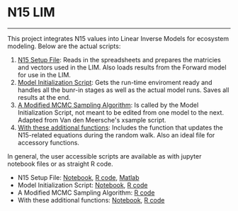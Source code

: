 # N15 LIM
---

This project integrates N15 values into Linear Inverse Models for ecosystem modeling. Below are the actual scripts:

1. [N15 Setup File](https://github.com/tbrycekelly/N15-LIM/blob/master/SetMatricesN15RW.ipynb): Reads in the spreadsheets and prepares the matricies and vectors used in the LIM. Also loads results from the Forward model for use in the LIM.
2. [Model Initialization Script](https://github.com/tbrycekelly/N15-LIM/blob/master/RunN15InverseRW.ipynb): Gets the run-time enviroment ready and handles all the bunr-in stages as well as the actual model runs. Saves all results at the end.
3. [A Modified MCMC Sampling Algorithm](https://github.com/tbrycekelly/N15-LIM/blob/master/xsampleN15.r): Is called by the Model Initialization Script, not meant to be edited from one model to the next. Adapted from Van den Meersche's xsample script.
4. [With these additional functions](https://github.com/tbrycekelly/N15-LIM/blob/master/ExternalFunctions.ipynb): Includes the function that updates the N15-related equations during the random walk. Also an ideal file for accessory functions.



In general, the user accessible scripts are available as with jupyter notebook files or as straight R code.

* N15 Setup File: [Notebook](https://github.com/tbrycekelly/N15-LIM/blob/master/SetMatricesN15RW.ipynb), [R code](https://github.com/tbrycekelly/N15-LIM/blob/master/SetMatricesN15RW.R), [Matlab](https://github.com/tbrycekelly/N15-LIM/blob/master/SetMatricesN15RW.m)
* Model Initialization Script: [Notebook](https://github.com/tbrycekelly/N15-LIM/blob/master/RunN15InverseRW.ipynb), [R code](https://github.com/tbrycekelly/N15-LIM/blob/master/RunN15InverseRW.R)
* A Modified MCMC Sampling Algorithm: [R code](https://github.com/tbrycekelly/N15-LIM/blob/master/xsampleN15.r)
* With these additional functions: [Notebook](https://github.com/tbrycekelly/N15-LIM/blob/master/ExternalFunctions.ipynb), [R code](https://github.com/tbrycekelly/N15-LIM/blob/master/ExternalFunctions.R)